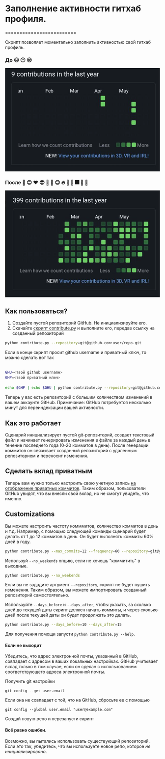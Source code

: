 # Заполнение активности гитхаб профиля. 
=========================

Скрипт позволяет моментально заполнить активностью свой гитхаб профиль.

### До :neutral_face: :no_mouth: :unamused: 
![Before](before.png)
### После :muscle: :relieved: :heart: :sunglasses: :metal: :horse: :wink: :fire: :dancer: :santa: :fireworks: :cherries: :tada:
![After](after.png)

## Как пользоваться?
1. Создайте пустой репозиторий GitHub. Не инициализируйте его.
2. Скачайте [скрипт contribute.py](https://github.com/bvrch/commit-a-lot/blob/main/contribute.py) 
и выполните его, передав ссылку на созданный репозиторий
```sh
python contribute.py --repository=git@github.com:user/repo.git
```

Если в конце скрипт просит github username и приватный ключ, то можно сделать вот так
```sh

GHU=<твой github username>
GHP=<твой приватный ключ>

echo $GHP | echo $GHU | python contribute.py --repository=git@github.com:user/repo.git
```

Теперь у вас есть репозиторий с большим количеством изменений в вашем аккаунте GitHub.
Примечание: GitHub потребуется несколько минут для переиндексации вашей активности.

## Как это работает
Сценарий инициализирует пустой git-репозиторий, создает текстовый файл и начинает генерировать изменения в файле за каждый день в течение последнего года (0-20 коммитов 
в день). После генерации коммитов он связывает созданный репозиторий с удаленным репозиторием и переносит изменения.

## Сделать вклад приватным
Теперь вам нужно только настроить свою учетную запись [на отображение приватных коммитов](https://help.github.com/en/articles/publicizing-or-hiding-your-private-contributions-on-your-profile).
Таким образом, пользователи GitHub увидят, что вы внесли свой вклад, но не смогут увидеть, что именно.

## Customizations
Вы можете настроить частоту комммитов, количество коммитов в день и т.д.
Например, с помощью следующей команды сценарий будет делать от 1 до 12 коммитов в день. Он будет выполнять коммиты 60% дней в году.
```sh
python contribute.py --max_commits=12 --frequency=60 --repository=git@github.com:user/repo.git
```
Используй `--no_weekends` опцию, если не хочешь "коммитить" в выходные.
```sh
python contribute.py --no_weekends
```
Если вы не зададите аргумент `--repository`, скрипт не будет пушить изменения. Таким образом, вы можете импортировать созданный репозиторий самостоятельно.

Используйте `--days_before` и `--days_after`, чтобы указать, за сколько дней до текущей даты скрипт должен начать коммиты, и через сколько дней после текущей даты он
будет продолжать это делать.

```sh
python contribute.py --days_before=10 --days_after=15
```

Для получения помощи запусти `python contribute.py --help`.

#### Если не выходит
Убедитесь, что адрес электронной почты, указанный в GitHub, совпадает с адресом в ваших локальных настройках. GitHub учитывает вклад только в том случае, если он сделан с использованием соответствующего адреса электронной почты.

Получить git настройки
```
git config --get user.email
```
Если она не совпадает с той, что на GitHub, сбросьте ее с помощью
```
git config --global user.email "user@example.com"
```
Создай новую репо и перезапусти скрипт

#### Всё равно ошибки.
Возможно, вы пытались использовать существующий репозиторий. Если это так, убедитесь, что вы используете новое репо, которое *не инициализировано*.